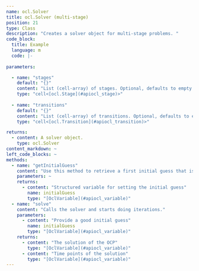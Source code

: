 ```yaml
--- 
name: ocl.Solver
title: ocl.Solver (multi-stage)
position: 21
type: Class
description: "Creates a solver object for multi-stage problems. "
code_block:
  title: Example
  language: m
  code: |- 
    
parameters: 

  - name: "stages"
    default: "{}"
    content: "List (cell-array) of stages. Optional, defaults to empty list."
    type: "cell<[ocl.Stage](#apiocl_stage)>"
    
  - name: "transitions"
    default: "{}"
    content: "List (cell-array) of transitions. Optional, defaults to empty list."
    type: "cell<[ocl.Transition](#apiocl_transition)>"

returns: 
  - content: A solver object.
    type: ocl.Solver
content_markdown: ~
left_code_blocks: ~
methods: 
  - name: "getInitialGuess"
    content: "Use this method to retrieve a first initial guess that is generated from the bounds. You can further modify this initial guess to improve the solver performance."
    parameters: ~
    returns: 
      - content: "Structured variable for setting the initial guess"
        name: initialGuess
        type: "[OclVariable](#apiocl_variable)"
  - name: "solve"
    content: "Calls the solver and starts doing iterations."
    parameters: 
      - content: "Provide a good initial guess"
        name: initialGuess
        type: "[OclVariable](#apiocl_variable)"
    returns: 
      - content: "The solution of the OCP"
        type: "[OclVariable](#apiocl_variable)"
      - content: "Time points of the solution"
        type: "[OclVariable](#apiocl_variable)"
---
```

